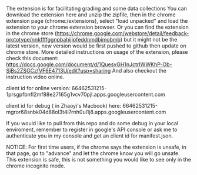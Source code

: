 The extension is for facilitating grading and some data collections
 You can download the extension here and unzip the zipfile, then
 in the chrome extension page (chrome:/extensions), select "load unpacked"
 and load the extension to your chrome extension browser.
 Or you can find the extension in the chrome store (https://chrome.google.com/webstore/detail/feedback-prototype/nnkffffggnpbahijipfeddnmdbimobmb)
 but it might not be the latest version, new version would be first pushed to github then update on
 chrome store.
 More detailed instructions on usage of the extension, please check this document:
 https://docs.google.com/document/d/1QuesvGH1nJctrIWWKhP-Ob-SjBs2ZSGCzfVF6E4713U/edit?usp=sharing
And also checkout the instruction video online.


client id  for online version: 66462531215-1prsgpfbnfl2mf88e27165g1vcv70pjl.apps.googleusercontent.com

client id for debug ( in Zhaoyi's Macbook) here: 
66462531215-mgror68snbk04d88ol3t4i7rnh0ul1j8.apps.googleusercontent.com

If you would like to pull from this repo and do some debug in your local enviroment, remember to
register in google's API console or ask me to authenticate you in my console and get an client id for manifest.json.

NOTICE: For first time users, if the chrome says the extension is unsafe, in that page, go to "advance" and let the chrome know you
will go unsafe. This extension is safe, this is not something you would like to see only in the chrome incognito mode.

